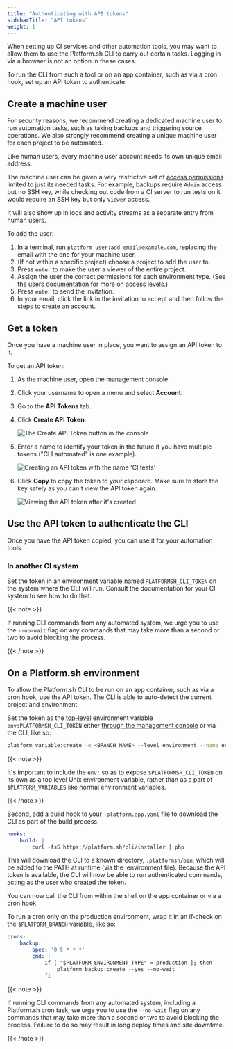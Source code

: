 ```yaml
---
title: "Authenticating with API tokens"
sidebarTitle: "API tokens"
weight: 1
---
```


When setting up CI services and other automation tools,
you may want to allow them to use the Platform.sh CLI to carry out certain tasks.
Logging in via a browser is not an option in these cases.

To run the CLI from such a tool or on an app container, such as via a cron hook, set up an API token to authenticate.

## Create a machine user

For security reasons, we recommend creating a dedicated machine user to run automation tasks,
such as taking backups and triggering source operations.
We also strongly recommend creating a unique machine user for each project to be automated.

Like human users, every machine user account needs its own unique email address.

The machine user can be given a very restrictive set of [access permissions](/administration/users.md) limited to just its needed tasks.
For example, backups require `Admin` access but no SSH key,
while checking out code from a CI server to run tests on it would require an SSH key but only `Viewer` access.

It will also show up in logs and activity streams as a separate entry from human users.

To add the user:

1. In a terminal, run `platform user:add email@example.com`, replacing the email with the one for your machine user.
1. (If not within a specific project) choose a project to add the user to.
1. Press `enter` to make the user a viewer of the entire project.
1. Assign the user the correct permissions for each environment type.
   (See the [users documentation](/administration/users.md) for more on access levels.)
1. Press `enter` to send the invitation.
1. In your email, click the link in the invitation to accept and then follow the steps to create an account.

## Get a token

Once you have a machine user in place, you want to assign an API token to it.

To get an API token:

1. As the machine user, open the management console.
1. Click your username to open a menu and select **Account**. 
1. Go to the **API Tokens** tab.
1. Click **Create API Token**.

   ![The Create API Token button in the console](/images/management-console/api-tokens-new.png "0.6")

1. Enter a name to identify your token in the future if you have multiple tokens ("CLI automated" is one example).

   ![Creating an API token with the name 'CI tests'](/images/management-console/api-tokens-name.png "0.6")

1. Click **Copy** to copy the token to your clipboard.
   Make sure to store the key safely as you can't view the API token again.

   ![Viewing the API token after it's created](/images/management-console/api-tokens-view.png "0.6")

## Use the API token to authenticate the CLI

Once you have the API token copied, you can use it for your automation tools.

### In another CI system

Set the token in an environment variable named `PLATFORMSH_CLI_TOKEN` on the system where the CLI will run.
Consult the documentation for your CI system to see how to do that.

{{< note >}}

If running CLI commands from any automated system,
we urge you to use the `--no-wait` flag on any commands that may take more than a second or two to avoid blocking the process.

{{< /note >}}

## On a Platform.sh environment

To allow the Platform.sh CLI to be run on an app container, such as via a cron hook, use the API token.
The CLI is able to auto-detect the current project and environment.

Set the token as the [top-level](../variables/_index.md#top-level-environment-variables) environment variable `env:PLATFORMSH_CLI_TOKEN`
either [through the management console](/administration/web/configure-environment.html#variables) or via the CLI, like so:

```bash
platform variable:create -e <BRANCH_NAME> --level environment --name env:PLATFORMSH_CLI_TOKEN --sensitive true --value '<YOUR_API_TOKEN>'
```

{{< note >}}

It's important to include the `env:` so as to expose `$PLATFORMSH_CLI_TOKEN` on its own as a top level Unix environment variable,
rather than as a part of `$PLATFORM_VARIABLES` like normal environment variables.

{{< /note >}}

Second, add a build hook to your `.platform.app.yaml` file to download the CLI as part of the build process.

```yaml
hooks:
    build: |
        curl -fsS https://platform.sh/cli/installer | php
```

This will download the CLI to a known directory, `.platformsh/bin`,
which will be added to the PATH at runtime (via the .environment file).
Because the API token is available, the CLI will now be able to run authenticated commands,
acting as the user who created the token.

You can now call the CLI from within the shell on the app container or via a cron hook.

To run a cron only on the production environment, wrap it in an if-check on the `$PLATFORM_BRANCH` variable, like so:

```yaml
crons:
    backup:
        spec: '0 5 * * *'
        cmd: |
            if [ "$PLATFORM_ENVIRONMENT_TYPE" = production ]; then
                platform backup:create --yes --no-wait
            fi
```

{{< note >}}

If running CLI commands from any automated system, including a Platform.sh cron task,
we urge you to use the `--no-wait` flag on any commands that may take more than a second or two to avoid blocking the process.
Failure to do so may result in long deploy times and site downtime.

{{< /note >}}
